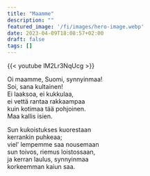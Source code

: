 ```yaml
---
title: "Maamme"
description: ""
featured_image: '/fi/images/hero-image.webp'
date: 2023-04-09T18:08:57+02:00
draft: false
tags: []
---
```


{{< youtube lM2Lr3NqUcg >}}

Oi maamme, Suomi, synnyinmaa!  
Soi, sana kultainen!  
Ei laaksoa, ei kukkulaa,  
ei vettä rantaa rakkaampaa  
kuin kotimaa tää pohjoinen.  
Maa kallis isien.

Sun kukoistukses kuorestaan  
kerrankin puhkeaa;  
viel’ lempemme saa nousemaan  
sun toivos, riemus loistossaan,  
ja kerran laulus, synnyinmaa  
korkeemman kaiun saa.
